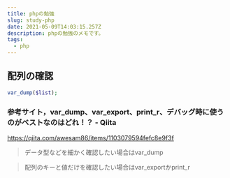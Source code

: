 ```yaml
---
title: phpの勉強
slug: study-php
date: 2021-05-09T14:03:15.257Z
description: phpの勉強のメモです。
tags:
  - php
---
```

## 配列の確認

```php
var_dump($list);
```

### 参考サイト，var_dump、var_export、print_r、デバッグ時に使うのがベストなのはどれ！？ - Qiita
<https://qiita.com/awesam86/items/1103079594fefc8e9f3f>

>データ型などを細かく確認したい場合はvar_dump

>配列のキーと値だけを確認したい場合はvar_exportかprint_r